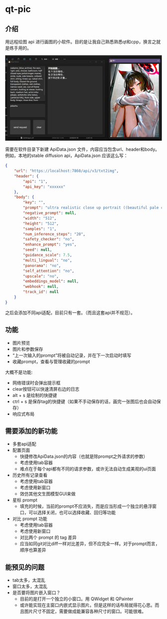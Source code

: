 # qt-pic

## 介绍

用远程绘图 api 进行画图的小软件。目的是让我自己熟悉熟悉qt和cpp，换言之就是练手用的。

![UI示例](img/QQ20241110-134204.png)

需要在软件目录下新建 ApiData.json 文件，内容应当包含url、header和body。例如，本地的stable diffusion api，ApiData.json 应该这么写：

```json
{
	"url": "https://localhost:7860/api/v3/txt2img",
	"header": {
		"api": "1",
		"api_key": "xxxxxx"
	},
	"body": {
		"key": "",
		"prompt": "ultra realistic close up portrait ((beautiful pale cyberpunk female with heavy black eyeliner))",
		"negative_prompt": null,
		"width": "512",
		"height": "512",
		"samples": "1",
		"num_inference_steps": "20",
		"safety_checker": "no",
		"enhance_prompt": "yes",
		"seed": null,
		"guidance_scale": 7.5,
		"multi_lingual": "no",
		"panorama": "no",
		"self_attention": "no",
		"upscale": "no",
		"embeddings_model": null,
		"webhook": null,
		"track_id": null
	}
}
```

之后会添加不同api适配，目前只有一套。（而且这套api并不规范）。

## 功能

- 图片预览
- 图片和参数保存
- “上一次输入的prompt”将被自动记录，并在下一次启动时填写
- 收藏prompt，查看与管理收藏的prompt

大概不是功能:

- 网络错误时会弹出提示框
- clear按钮可以快速清屏右边的日志
- alt + s 是绘制的快捷键
- ctrl + s 是保存tag的快捷键（如果不手动保存的话，画完一张图后也会自动保存）
- 响应式布局

## 需要添加的新功能

- 多套api适配
- 配置页面
	- 快捷修改ApiData.json的内容（也就是除prompt之外请求的参数）
	- 考虑使用tab容器
	- 难点在于每个api都有不同的请求参数，或许无法自动生成美观的ui页面
- 历史所有记录查看
	- 考虑使用tab容器
	- 考虑使用新窗口
	- 效仿其他文生图模型GUI来做
- 星标 prompt
	- 填充的时候，当前的prompt不应消失，而是应当形成一个独立的悬浮窗口，可以选择关闭，也可以选择收藏、回归等功能
- 对比 prompt 功能
	- 考虑使用tab容器
	- 考虑使用新窗口
	- 对比两个 prompt 的 tag 差异
	- 应当如同git对比diff一样对比差异，但不应完全一样。对于prompt而言，顺序也算差异

## 能预见的问题

- tab太多，太混乱
- 窗口太多，太混乱
- 是否要将图片嵌入窗口？
	- 目前的是打开一个独立的小窗口。用 QWidget 和 QPainter
	- 或许能实现在主窗口内嵌式显示图片。但是这样的话布局就得花心思。而且图片尺寸不固定，需要做成能兼容各种尺寸的窗口。可能很难。